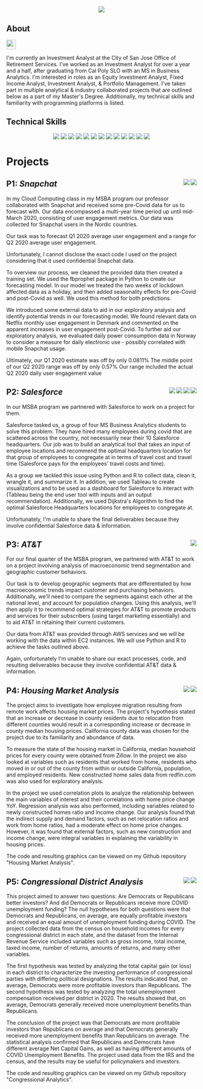 <h1 align="center">
  <a href="https://git.io/typing-svg%22%3E">
    <img src="https://readme-typing-svg.herokuapp.com/?lines=Harrison+Pearce+Portfolio&center=true&size=25&color=0077b5%22%3E">
  </a>
</h1>


## About

<a href="https://www.linkedin.com/in/harrisonleepearce"> <img src="https://img.shields.io/badge/linkedin-%230077B5.svg?&style=for-the-badge&logo=linkedin&logoColor=white" height=25></a>

I'm currently an Investment Analyst at the City of San Jose Office of Retirement Services. I've worked as an Investment Analyst for over a year and a half, after graduating from Cal Poly SLO with an MS in Business Analytics. I'm interested in roles as an Equity Investment Analyst, Fixed Income Analyst, Investment Analyst, & Portfolio Management. I've taken part in multiple analytical & industry collaborated projects that are outlined below as a part of my Master's Degree. Additionally, my technical skills and familiarity with programming platforms is listed. 

## Technical Skills
<p align='center'>
<img src="https://img.shields.io/badge/MySQL-005C84?style=for-the-badge&logo=mysql&logoColor=white" />
<img src="https://img.shields.io/badge/Python-FFD43B?style=for-the-badge&logo=python&logoColor=blue" />
<img src="https://img.shields.io/badge/R-276DC3?style=for-the-badge&logo=r&logoColor=white" />
<img src="https://img.shields.io/badge/Jupyter-F37626.svg?&style=for-the-badge&logo=Jupyter&logoColor=white" />
<img src="https://img.shields.io/badge/Tableau-E97627?style=for-the-badge&logo=Tableau&logoColor=white" /> 
<img src="https://img.shields.io/badge/PowerBI-F2C811?style=for-the-badge&logo=Power%20BI&logoColor=white" />
<img src="https://img.shields.io/badge/MongoDB-4EA94B?style=for-the-badge&logo=mongodb&logoColor=white" />
<img src="https://img.shields.io/badge/Colab-F9AB00?style=for-the-badge&logo=googlecolab&color=525252" />
<img src="https://img.shields.io/badge/Amazon_AWS-FF9900?style=for-the-badge&logo=amazonaws&logoColor=white" />
<img src="https://img.shields.io/badge/Google%20Analytics-E37400?style=for-the-badge&logo=google%20analytics&logoColor=white" />
<img src="https://img.shields.io/badge/Microsoft_Excel-217346?style=for-the-badge&logo=microsoft-excel&logoColor=white" />
<img src="https://img.shields.io/badge/Microsoft_Word-2B579A?style=for-the-badge&logo=microsoft-word&logoColor=white" />
<img src="https://img.shields.io/badge/Microsoft_PowerPoint-B7472A?style=for-the-badge&logo=microsoft-powerpoint&logoColor=white" />
</p>

# **Projects**

## P1: *Snapchat*  <img align="right" src="https://img.shields.io/badge/Python-FFD43B?style=for-the-badge&logo=python&logoColor=blue" /> <img align="right" src="https://img.shields.io/badge/Colab-F9AB00?style=for-the-badge&logo=googlecolab&color=525252" />

In my Cloud Computing class in my MSBA program our professor collaborated with Snapchat and received some pre-Covid data for us to forecast with. Our data encompassed a multi-year time period up until mid-March 2020, consisting of user engagement metrics. Our data was collected for Snapchat users in the Nordic countries.

Our task was to forecast Q1 2020 average user engagement and a range for Q2 2020 average user engagement. 

Unfortunately, I cannot disclose the exact code I used on the project considering that it used confidential Snapchat data. 

To overview our process, we cleaned the provided data then created a training set. We used the fbprophet package in Python to create our forecasting model. In our model we treated the two weeks of lockdown affected data as a holiday, and then added seasonality effects for pre-Covid and post-Covid as well. We used this method for both predictions. 

We introduced some external data to aid in our exploratory analysis and identify potential trends in our forecasting model. We found relevant data on Netflix monthly user engagement in Denmark and commented on the apparent increases in user engagement post-Covid. To further aid our exploratory analysis, we evaluated daily power consumption data in Norway to consider a measure for daily electronic use - possibly correlated with mobile Snapchat usage. 

Ultimately, our Q1 2020 estimate was off by only 0.0811%
The middle point of our Q2 2020 range was off by only 0.57%
Our range included the actual Q2 2020 daily user engagement value 

## P2: *Salesforce* <img align="right" src="https://img.shields.io/badge/Python-FFD43B?style=for-the-badge&logo=python&logoColor=blue" /> <img align="right" src="https://img.shields.io/badge/Colab-F9AB00?style=for-the-badge&logo=googlecolab&color=525252" /> <img align="right" src="https://img.shields.io/badge/Tableau-E97627?style=for-the-badge&logo=Tableau&logoColor=white" /> <img align="right" src="https://img.shields.io/badge/R-276DC3?style=for-the-badge&logo=r&logoColor=white" />

In our MSBA program we partnered with Salesforce to work on a project for them.

Salesforce tasked us, a group of four MS Business Analytics students to solve this problem: They have hired many employees during covid that are scattered across the country, not necessarily near their 10 Salesforce headquarters. Our job was to build an analytical tool that takes an input of employee locations and recommend the optimal headquarters location for that group of employees to congregate at in terms of travel cost and travel time (Salesforce pays for the employees' travel costs and time). 

As a group we tackled this issue using Python and R to collect data, clean it, wrangle it, and summarize it. In addition, we used Tableau to create visualizations and to be used as a dashboard for Salesforce to interact with (Tableau being the end user tool with inputs and an output recommendation). Additionally, we used Dijkstra's Algorithm to find the optimal Salesforce Headquarters locations for employees to congregate at.  

Unfortunately, I'm unable to share the final deliverables because they involve confidential Salesforce data & information. 


## P3: *AT&T* <img align="right" src="https://img.shields.io/badge/Amazon_AWS-FF9900?style=for-the-badge&logo=amazonaws&logoColor=white" />

For our final quarter of the MSBA program, we partnered with AT&T to work on a project involving analysis of macroeconomic trend segmentation and geographic customer behaviors. 

Our task is to develop geographic segments that are differentiated by how macroeconomic trends impact customer and purchasing behaviors. Additionally, we'll need to compare the segments against each other at the national level, and account for population changes. Using this analysis, we'll then apply it to recommend optimal strategies for AT&T to promote products and services for their subscribers (using target marketing essentially) and to aid AT&T in retaining their current customers. 

Our data from AT&T was provided through AWS services and we will be working with the data within EC2 instances. We will use Python and R to achieve the tasks outlined above. 

Again, unfortunately I'm unable to share our exact processes, code, and resulting deliverables because they involve confidential AT&T data & information. 



## P4: *Housing Market Analysis*  <img align="right" src="https://img.shields.io/badge/Python-FFD43B?style=for-the-badge&logo=python&logoColor=blue" /> <img align="right" src="https://img.shields.io/badge/Colab-F9AB00?style=for-the-badge&logo=googlecolab&color=525252" />

The project aims to investigate how employee migration resulting from remote work affects housing market prices. The project's hypothesis stated that an increase or decrease in county residents due to relocation from different counties would result in a corresponding increase or decrease in county median housing prices. California county data was chosen for the project due to its familiarity and abundance of data. 

To measure the state of the housing market in California, median household prices for every county were obtained from Zillow. In the project we also looked at variables such as residents that worked from home, residents who moved in or out of the county from within or outside California, population, and employed residents. New constructed home sales data from redfin.com was also used for exploratory analysis.

In the project we used correlation plots to analyze the relationship between the main variables of interest and their correlations with home price change YoY. Regression analysis was also performed, including variables related to newly constructed homes ratio and income change. Our analysis found that the indirect supply and demand factors, such as net relocation ratios and work from home ratios, had a moderate effect on home price changes. However, it was found that external factors, such as new construction and income change, were integral variables in explaining the variability in housing prices.

The code and resulting graphics can be viewed on my Github repository "Housing Market Analysis". 

## P5: *Congressional District Analysis*  <img align="right" src="https://img.shields.io/badge/Python-FFD43B?style=for-the-badge&logo=python&logoColor=blue" /> <img align="right" src="https://img.shields.io/badge/Colab-F9AB00?style=for-the-badge&logo=googlecolab&color=525252" />

This project aimed to answer two questions: Are Democrats or Republicans better investors? And did Democrats or Republicans receive more COVID unemployment funding? The null hypotheses for both questions were that Democrats and Republicans, on average, are equally profitable investors and received an equal amount of unemployment funding during COVID. The project collected data from the census on household incomes for every congressional district in each state, and the dataset from the Internal Revenue Service included variables such as gross income, total income, taxed income, number of returns, amounts of returns, and many other variables.

The first hypothesis was tested by analyzing the total capital gain (or loss) in each district to characterize the investing performance of congressional parties with differing political designations. The results indicated that, on average, Democrats were more profitable investors than Republicans. The second hypothesis was tested by analyzing the total unemployment compensation received per district in 2020. The results showed that, on average, Democrats generally received more unemployment benefits than Republicans.

The conclusion of the project was that Democrats are more profitable investors than Republicans on average and that Democrats generally received more unemployment benefits than Republicans on average. The statistical analysis confirmed that Republicans and Democrats have different average Net Capital Gains, as well as having different amounts of COVID Unemployment Benefits. The project used data from the IRS and the census, and the results may be useful for policymakers and investors. 

The code and resulting graphics can be viewed on my Github repository "Congressional Analytics". 
